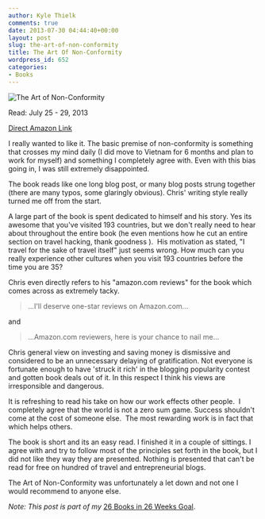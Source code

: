 ```yaml
---
author: Kyle Thielk
comments: true
date: 2013-07-30 04:44:40+00:00
layout: post
slug: the-art-of-non-conformity
title: The Art Of Non-Conformity
wordpress_id: 652
categories:
- Books
---
```


![The Art of Non-Conformity](http://www.kylethielk.com/blog/wp-content/uploads/2013/07/The-Art-of-Non-Conformity-t.jpg "The Art of Non-Conformity")

Read: July 25 - 29, 2013

[Direct Amazon Link](http://www.amazon.com/The-Art-Non-Conformity-Rules-Change/dp/0399536108)

I really wanted to like it. The basic premise of non-conformity is something that crosses my mind daily (I did move to Vietnam for 6 months and plan to work for myself) and something I completely agree with. Even with this bias going in, I was still extremely disappointed.

The book reads like one long blog post, or many blog posts strung together (there are many typos, some glaringly obvious). Chris' writing style really turned me off from the start.

A large part of the book is spent dedicated to himself and his story. Yes its awesome that you've visited 193 countries, but we don't really need to hear about throughout the entire book (he even mentions how he cut an entire section on travel hacking, thank goodness ).  His motivation as stated, "I travel for the sake of travel itself" just seems wrong. How much can you really experience other cultures when you visit 193 countries before the time you are 35?

Chris even directly refers to his "amazon.com reviews" for the book which comes across as extremely tacky.


<blockquote>...I'll deserve one-star reviews on Amazon.com...</blockquote>


and


<blockquote>...Amazon.com reviewers, here is your chance to nail me...</blockquote>


Chris general view on investing and saving money is dismissive and considered to be an unnecessary delaying of gratification. Not everyone is fortunate enough to have 'struck it rich' in the blogging popularity contest and gotten book deals out of it. In this respect I think his views are irresponsible and dangerous.

It is refreshing to read his take on how our work effects other people.  I completely agree that the world is not a zero sum game. Success shouldn't come at the cost of someone else.  The most rewarding work is in fact that which helps others.

The book is short and its an easy read. I finished it in a couple of sittings. I agree with and try to follow most of the principles set forth in the book, but I did not like they way they are presented. Nothing is presented that can't be read for free on hundred of travel and entrepreneurial blogs.

The Art of Non-Conformity was unfortunately a let down and not one I would recommend to anyone else.

_Note: This post is part of my_ [26 Books in 26 Weeks Goal](http://www.kylethielk.com/blog/26-books-in-26-weeks/).

